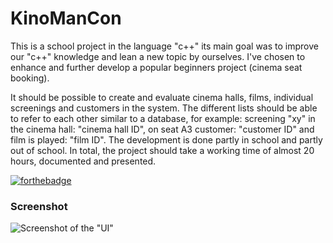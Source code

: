 # KinoManCon
This is a school project in the language "c++" its main goal was to improve our "c++" knowledge and lean a new topic by ourselves. I've chosen to enhance and further develop a popular beginners project (cinema seat booking).

It should be possible to create and evaluate cinema halls, films, individual screenings and customers in the system. The different lists should be able to refer to each other similar to a database, for example: screening "xy" in the cinema hall: "cinema hall ID", on seat A3 customer: "customer ID" and film is played: "film ID". The development is done partly in school and partly out of school. In total, the project should take a working time of almost 20 hours, documented and presented.

[![forthebadge](https://forthebadge.com/images/badges/made-with-c-plus-plus.svg)](https://forthebadge.com)

### Screenshot
![Screenshot of the "UI"](https://repository-images.githubusercontent.com/350662229/87b26f00-9add-11eb-90c5-daee55cddae9)
